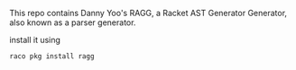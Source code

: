 This repo contains Danny Yoo's RAGG, a Racket AST Generator Generator,
also known as a parser generator.

install it using

```
raco pkg install ragg
```
